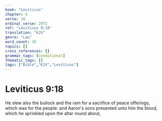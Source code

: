 ```yaml
---
book: "Leviticus"
chapter: 9
verse: 18
ordinal_verse: 2972
ref: "Leviticus 9:18"
translation: "KJV"
genre: "Law"
word_count: 35
topics: []
cross_references: []
grammar_tags: [conditional]
thematic_tags: []
tags: ["Bible","KJV","Leviticus"]
---
```


# Leviticus 9:18

He slew also the bullock and the ram for a sacrifice of peace offerings, which was for the people: and Aaron's sons presented unto him the blood, which he sprinkled upon the altar round about,
